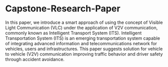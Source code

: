# Capstone-Research-Paper
In this paper, we introduce a smart approach of using the concept of Visible Light Communication (VLC) under the application of V2V communication, commonly known as Intelligent Transport System (ITS).   Intelligent Transportation System (ITS) is an emerging transportation system capable of integrating advanced information and telecommunications network for vehicles, users and infrastructures. This paper suggests solution for vehicle to vehicle (V2V) communication improving traffic behavior and driver safety through accident avoidance. 
